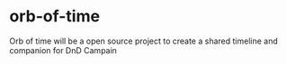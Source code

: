 # orb-of-time
Orb of time will be a open source project to create a shared timeline and companion for DnD Campain
